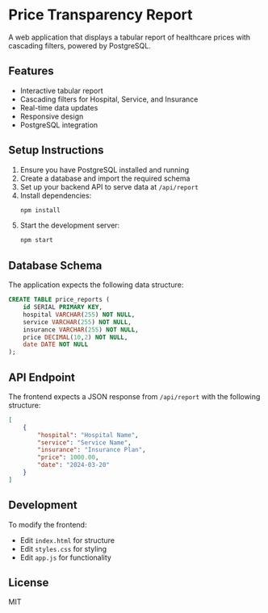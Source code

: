 # Price Transparency Report

A web application that displays a tabular report of healthcare prices with cascading filters, powered by PostgreSQL.

## Features

- Interactive tabular report
- Cascading filters for Hospital, Service, and Insurance
- Real-time data updates
- Responsive design
- PostgreSQL integration

## Setup Instructions

1. Ensure you have PostgreSQL installed and running
2. Create a database and import the required schema
3. Set up your backend API to serve data at `/api/report`
4. Install dependencies:
   ```bash
   npm install
   ```
5. Start the development server:
   ```bash
   npm start
   ```

## Database Schema

The application expects the following data structure:

```sql
CREATE TABLE price_reports (
    id SERIAL PRIMARY KEY,
    hospital VARCHAR(255) NOT NULL,
    service VARCHAR(255) NOT NULL,
    insurance VARCHAR(255) NOT NULL,
    price DECIMAL(10,2) NOT NULL,
    date DATE NOT NULL
);
```

## API Endpoint

The frontend expects a JSON response from `/api/report` with the following structure:

```json
[
    {
        "hospital": "Hospital Name",
        "service": "Service Name",
        "insurance": "Insurance Plan",
        "price": 1000.00,
        "date": "2024-03-20"
    }
]
```

## Development

To modify the frontend:
- Edit `index.html` for structure
- Edit `styles.css` for styling
- Edit `app.js` for functionality

## License

MIT 